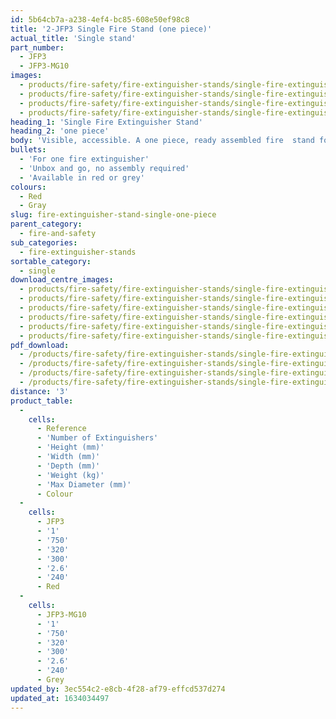 ```yaml
---
id: 5b64cb7a-a238-4ef4-bc85-608e50ef98c8
title: '2-JFP3 Single Fire Stand (one piece)'
actual_title: 'Single stand'
part_number:
  - JFP3
  - JFP3-MG10
images:
  - products/fire-safety/fire-extinguisher-stands/single-fire-extinguisher-stands/jfp3/images-lr/Product_Image_776x776_(518x518_focus_area)-JFP3_01.jpg
  - products/fire-safety/fire-extinguisher-stands/single-fire-extinguisher-stands/jfp3/images-lr/Product_Image_776x776_(518x518_focus_area)-JFP3_02.jpg
  - products/fire-safety/fire-extinguisher-stands/single-fire-extinguisher-stands/jfp3/images-lr/Product_Image_776x776_(518x518_focus_area)-JFP3-MG10_01.jpg
  - products/fire-safety/fire-extinguisher-stands/single-fire-extinguisher-stands/jfp3/images-lr/Product_Image_776x776_(518x518_focus_area)-JFP3-MG10_02.jpg
heading_1: 'Single Fire Extinguisher Stand'
heading_2: 'one piece'
body: 'Visible, accessible. A one piece, ready assembled fire  stand for one fire extinguisher.'
bullets:
  - 'For one fire extinguisher'
  - 'Unbox and go, no assembly required'
  - 'Available in red or grey'
colours:
  - Red
  - Gray
slug: fire-extinguisher-stand-single-one-piece
parent_category:
  - fire-and-safety
sub_categories:
  - fire-extinguisher-stands
sortable_category:
  - single
download_centre_images:
  - products/fire-safety/fire-extinguisher-stands/single-fire-extinguisher-stands/jfp3/images-hr/JFP3-MG10_001.jpg
  - products/fire-safety/fire-extinguisher-stands/single-fire-extinguisher-stands/jfp3/images-hr/JFP3-MG10_002.jpg
  - products/fire-safety/fire-extinguisher-stands/single-fire-extinguisher-stands/jfp3/images-hr/JFP3-MG10_003.jpg
  - products/fire-safety/fire-extinguisher-stands/single-fire-extinguisher-stands/jfp3/images-hr/JFP3_001.jpg
  - products/fire-safety/fire-extinguisher-stands/single-fire-extinguisher-stands/jfp3/images-hr/JFP3_002.jpg
  - products/fire-safety/fire-extinguisher-stands/single-fire-extinguisher-stands/jfp3/images-hr/JFP3_003.jpg
pdf_download:
  - /products/fire-safety/fire-extinguisher-stands/single-fire-extinguisher-stands/jfp3/images-hr/JFP3_01.jpg
  - /products/fire-safety/fire-extinguisher-stands/single-fire-extinguisher-stands/jfp3/images-hr/JFP3_02.jpg
  - /products/fire-safety/fire-extinguisher-stands/single-fire-extinguisher-stands/jfp3/images-hr/JFP3-MG10_01.jpg
  - /products/fire-safety/fire-extinguisher-stands/single-fire-extinguisher-stands/jfp3/images-hr/JFP3-MG10_02.jpg
distance: '3'
product_table:
  -
    cells:
      - Reference
      - 'Number of Extinguishers'
      - 'Height (mm)'
      - 'Width (mm)'
      - 'Depth (mm)'
      - 'Weight (kg)'
      - 'Max Diameter (mm)'
      - Colour
  -
    cells:
      - JFP3
      - '1'
      - '750'
      - '320'
      - '300'
      - '2.6'
      - '240'
      - Red
  -
    cells:
      - JFP3-MG10
      - '1'
      - '750'
      - '320'
      - '300'
      - '2.6'
      - '240'
      - Grey
updated_by: 3ec554c2-e8cb-4f28-af79-effcd537d274
updated_at: 1634034497
---
```

